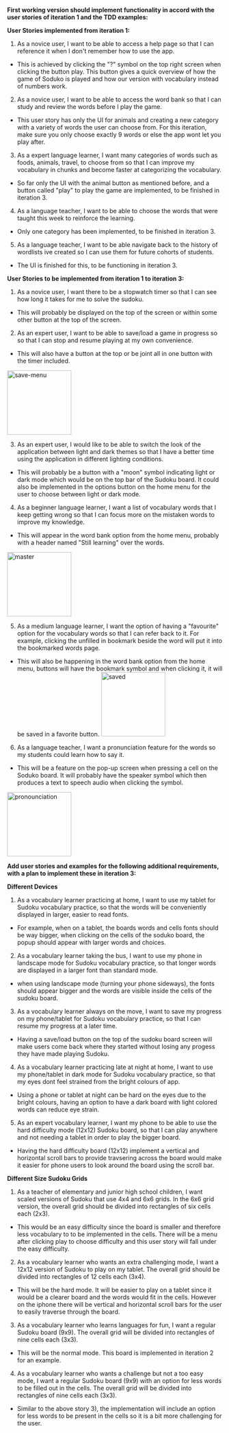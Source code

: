 **First working version should implement functionality in accord with the user stories of iteration 1 and the TDD examples:**

**User Stories implemented from iteration 1:**

1) As a novice user, I want to be able to access a help page so that I can reference it when I don't
remember how to use the app.

- This is achieved by clicking the "?" symbol on the top right screen when clicking the button play. This button 
gives a quick overview of how the game of Soduko is played and how our version with vocabulary instead of numbers work.

2) As a novice user, I want to be able to access the word bank so that I can study and
review the words before I play the game.

- This user story has only the UI for animals and creating a new category with a variety of words the user can choose from. For this iteration, make sure you only choose exactly 9 words or else the app wont let you play after.

3) As a expert language learner, I want many categories of words such as foods, animals, travel, to choose from so that I can improve my vocabulary in chunks and become faster at categorizing the vocabulary.

- So far only the UI with the animal button as mentioned before, and a button called "play" to play the game are implemented, to be finished in iteration 3.

4) As a language teacher, I want to be able to choose the words that were taught this week to reinforce the learning.

- Only one category has been implemented, to be finished in iteration 3.

5) As a language teacher, I want to be able navigate back to the history of wordlists ive created so I can use them for future cohorts of students.

- The UI is finished for this, to be functioning in iteration 3.

**User Stories to be implemented from iteration 1 to iteration 3:**

1) As a novice user, I want there to be a stopwatch timer so that I can see how long it takes for me to solve the sudoku.

- This will probably be displayed on the top of the screen or within some other button at the top of the screen.

2) As an expert user, I want to be able to save/load a game in progress so
so that I can stop and resume playing at my own convenience.

- This will also have a button at the top or be joint all in one button with the timer included.
<img src="./user-story-assets/save-menu.png" alt="save-menu" width="150px">

3) As an expert user, I would like to be able to switch the look of the
application between light and dark themes so that I have a better
time using the application in different lighting conditions.

- This will probably be a button with a "moon" symbol indicating light or dark mode which would be on the top bar of the Sudoku board. It could also be implemented in the options button on the home menu for the user to choose between light or dark mode.

4) As a beginner language learner, I want a list of vocabulary words that I keep getting wrong so that I can focus more on the mistaken words to improve my knowledge.

- This will appear in the word bank option from the home menu, probably with a header named "Still learning" over the words.
<img src="./user-story-assets/Screenshot_2023-01-26_193346.jpg" alt="master" width="150px">


5) As a medium language learner, I want the option of having a "favourite" option for the vocabulary words
so that I can refer back to it. For example, clicking the unfilled in bookmark beside the word will put it into the bookmarked words page.

- This will also be happening in the word bank option from the home menu, buttons will have the bookmark symbol and when clicking it, it will be saved in a favorite button.
  <img src="./user-story-assets/Screenshot_2023-01-26_193430.jpg" alt="saved" width="150px">

6) As a language teacher, I want a pronunciation feature for the words so my students could learn how to say it.

- This will be a feature on the pop-up screen when pressing a cell on the Soduko board. It will probably have the speaker symbol which then produces a text to speech audio when clicking the symbol.  
<img src="./user-story-assets/pronounciation.png" alt="pronounciation" width="150px">


**Add user stories and examples for the following additional requirements, with a plan to implement these in iteration 3:**

****Different Devices****

1) As a vocabulary learner practicing at home, I want to use my tablet for Sudoku vocabulary practice, so that the words will be conveniently displayed in larger, easier to read fonts.

- For example, when on a tablet, the boards words and cells fonts should be way bigger, when clicking on the cells of the soduko board, the popup should appear with larger words and choices.

2) As a vocabulary learner taking the bus, I want to use my phone in landscape mode for Sudoku vocabulary practice, so that longer words are displayed in a larger font than standard mode.

- when using landscape mode (turning your phone sideways), the fonts should appear bigger and the words are visible inside the cells of the sudoku board.

3) As a vocabulary learner always on the move, I want to save my progress on my phone/tablet for Sudoku vocabulary practice, so that I can resume my progress at a later time.

- Having a save/load button on the top of the sudoku board screen will make users come back where they started without losing any progess they have made playing Sudoku.

4) As a vocabulary learner practicing late at night at home, I want to use my phone/tablet in dark mode for Sudoku vocabulary practice, so that my eyes dont feel strained from the bright colours of app.

- Using a phone or tablet at night can be hard on the eyes due to the bright colours, having an option to have a dark board with light colored words can reduce eye strain.

5) As an expert vocabulary learner, I want my phone to be able to use the hard difficulty mode (12x12) Sudoku board, so that I can play anywhere and
not needing a tablet in order to play the bigger board.

- Having the hard difficulty board (12x12) implement a vertical and horizontal scroll bars to provide travsering across the board would make it easier for phone users to look around the board using the scroll bar. 


****Different Size Sudoku Grids****

1) As a teacher of elementary and junior high school children, I want scaled versions of Sudoku that use 4x4 and 6x6 grids. In the 6x6 grid version, the overall grid should be divided into rectangles of six cells each (2x3).

- This would be an easy difficulty since the board is smaller and therefore less vocabulary to to be implemented in the cells. There will be a menu after clicking play to choose difficulty and this user story will fall under the easy difficulty.

2) As a vocabulary learner who wants an extra challenging mode, I want a 12x12 version of Sudoku to play on my tablet. The overall grid should be divided into rectangles of 12 cells each (3x4).

- This will be the hard mode. It will be easier to play on a tablet since it would be a clearer board and the words would fit in the cells. However on the iphone there will be vertical and horizontal scroll bars for the user to easily traverse through the board.

3) As a vocabulary learner who learns languages for fun, I want a regular Sudoku board (9x9). The overall grid will be divided into rectangles of nine cells each (3x3).

- This will be the normal mode. This board is implemented in iteration 2 for an example.

4) As a vocabulary learner who wants a challenge but not a too easy mode, I want a regular Sudoku board (9x9) with an option for less words to be filled out in the cells. The overall grid will be divided into rectangles of nine cells each (3x3).

- Similar to the above story 3), the implementation will include an option for less words to be present in the cells so it is a bit more challenging for the user.

